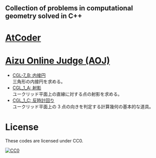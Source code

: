 Collection of problems in computational geometry solved in C++
----------------------------------------------------------------------

# [AtCoder](https://atcoder.jp/)

# [Aizu Online Judge (AOJ)](https://onlinejudge.u-aizu.ac.jp/home)
- [CGL-7_B: 内接円](doc/aoj/CGL_7_B.md)  
   三角形の内接円を求める。
- [CGL_1_A: 射影](doc/aoj/CGL_1_A.md)  
   ユークリッド平面上の直線に対する点の射影を求める。
- [CGL_1_C: 反時計回り](doc/aoj/CGL_1_C.md)  
   ユークリッド平面上の 3 点の向きを判定する計算幾何の基本的な道具。


# License
These codes are licensed under CC0.

[![CC0](http://i.creativecommons.org/p/zero/1.0/88x31.png "CC0")](http://creativecommons.org/publicdomain/zero/1.0/deed.ja)